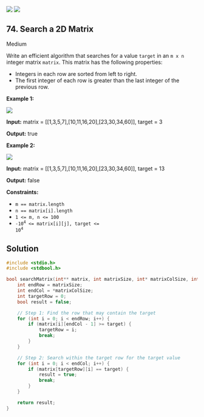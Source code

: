 [![](https://img.shields.io/github/stars/javadev/LeetCode-in-All?label=Stars&style=flat-square)](https://github.com/javadev/LeetCode-in-All)
[![](https://img.shields.io/github/forks/javadev/LeetCode-in-All?label=Fork%20me%20on%20GitHub%20&style=flat-square)](https://github.com/javadev/LeetCode-in-All/fork)

## 74\. Search a 2D Matrix

Medium

Write an efficient algorithm that searches for a value `target` in an `m x n` integer matrix `matrix`. This matrix has the following properties:

*   Integers in each row are sorted from left to right.
*   The first integer of each row is greater than the last integer of the previous row.

**Example 1:**

![](https://assets.leetcode.com/uploads/2020/10/05/mat.jpg)

**Input:** matrix = \[\[1,3,5,7],[10,11,16,20],[23,30,34,60]], target = 3

**Output:** true

**Example 2:**

![](https://assets.leetcode.com/uploads/2020/10/05/mat2.jpg)

**Input:** matrix = \[\[1,3,5,7],[10,11,16,20],[23,30,34,60]], target = 13

**Output:** false

**Constraints:**

*   `m == matrix.length`
*   `n == matrix[i].length`
*   `1 <= m, n <= 100`
*   <code>-10<sup>4</sup> <= matrix[i][j], target <= 10<sup>4</sup></code>

## Solution

```c
#include <stdio.h>
#include <stdbool.h>

bool searchMatrix(int** matrix, int matrixSize, int* matrixColSize, int target) {
    int endRow = matrixSize;
    int endCol = *matrixColSize;
    int targetRow = 0;
    bool result = false;

    // Step 1: Find the row that may contain the target
    for (int i = 0; i < endRow; i++) {
        if (matrix[i][endCol - 1] >= target) {
            targetRow = i;
            break;
        }
    }

    // Step 2: Search within the target row for the target value
    for (int i = 0; i < endCol; i++) {
        if (matrix[targetRow][i] == target) {
            result = true;
            break;
        }
    }

    return result;
}
```